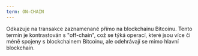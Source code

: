 ```yaml
---
term: ON-CHAIN
---
```


Odkazuje na transakce zaznamenané přímo na blockchainu Bitcoinu. Tento termín je kontrastován s "off-chain", což se týká operací, které jsou více či méně spojeny s blockchainem Bitcoinu, ale odehrávají se mimo hlavní blockchain.